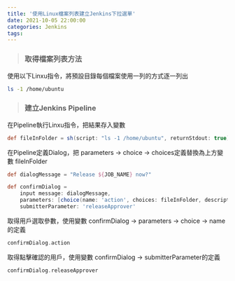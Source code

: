 ```yaml
---
title: '使用Linux檔案列表建立Jenkins下拉選單'
date: 2021-10-05 22:00:00
categories: Jenkins
tags:
---
```

>### 取得檔案列表方法

使用以下Linxu指令，將預設目錄每個檔案使用一列的方式逐一列出
```bash
ls -1 /home/ubuntu
```
>### 建立Jenkins Pipeline

在Pipeline執行Linxu指令，把結果存入變數
```groovy
def fileInFolder = sh(script: "ls -1 /home/ubuntu", returnStdout: true).trim();
```
在Pipeline定義Dialog，把 parameters -> choice -> choices定義替換為上方變數 fileInFolder
```groovy
def dialogMessage = "Release ${JOB_NAME} now?"

def confirmDialog =
    input message: dialogMessage,
    parameters: [choice(name: 'action', choices: fileInFolder, description: '')],
    submitterParameter: 'releaseApprover'
```
取得用戶選取參數，使用變數 confirmDialog -> parameters -> choice -> name的定義
```groovy
confirmDialog.action
```
取得點擊確認的用戶，使用變數 confirmDialog -> submitterParameter的定義
```groovy
confirmDialog.releaseApprover